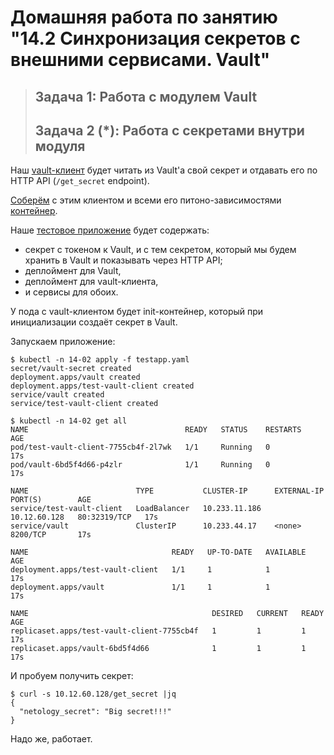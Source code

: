 # Домашняя работа по занятию "14.2 Синхронизация секретов с внешними сервисами. Vault"

> ## Задача 1: Работа с модулем Vault
> ## Задача 2 (*): Работа с секретами внутри модуля

Наш [vault-клиент](vault-client.py) будет читать из Vault'а свой секрет и отдавать его по HTTP API (`/get_secret` endpoint). 

[Соберём](Dockerfile) с этим клиентом и всеми его питоно-зависимостями [контейнер](https://hub.docker.com/r/prividen/test-vault-client).

Наше [тестовое приложение](testapp.yaml) будет содержать:
- секрет с токеном к Vault, и с тем секретом, который мы будем хранить в Vault и показывать через HTTP API;
- деплоймент для Vault,
- деплоймент для vault-клиента,
- и сервисы для обоих.

У пода с vault-клиентом будет init-контейнер, который при инициализации создаёт секрет в Vault.

Запускаем приложение:

```
$ kubectl -n 14-02 apply -f testapp.yaml 
secret/vault-secret created
deployment.apps/vault created
deployment.apps/test-vault-client created
service/vault created
service/test-vault-client created

$ kubectl -n 14-02 get all
NAME                                   READY   STATUS    RESTARTS   AGE
pod/test-vault-client-7755cb4f-2l7wk   1/1     Running   0          17s
pod/vault-6bd5f4d66-p4zlr              1/1     Running   0          17s

NAME                        TYPE           CLUSTER-IP      EXTERNAL-IP    PORT(S)        AGE
service/test-vault-client   LoadBalancer   10.233.11.186   10.12.60.128   80:32319/TCP   17s
service/vault               ClusterIP      10.233.44.17    <none>         8200/TCP       17s

NAME                                READY   UP-TO-DATE   AVAILABLE   AGE
deployment.apps/test-vault-client   1/1     1            1           17s
deployment.apps/vault               1/1     1            1           17s

NAME                                         DESIRED   CURRENT   READY   AGE
replicaset.apps/test-vault-client-7755cb4f   1         1         1       17s
replicaset.apps/vault-6bd5f4d66              1         1         1       17s
```

И пробуем получить секрет:
```
$ curl -s 10.12.60.128/get_secret |jq
{
  "netology_secret": "Big secret!!!"
}
```

Надо же, работает.

